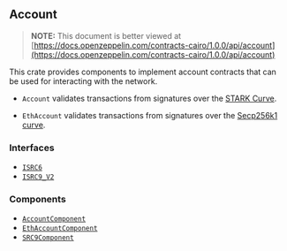 ## Account

> **NOTE:** This document is better viewed at [https://docs.openzeppelin.com/contracts-cairo/1.0.0/api/account](https://docs.openzeppelin.com/contracts-cairo/1.0.0/api/account)

This crate provides components to implement account contracts that can be used for interacting with the network.

- `Account` validates transactions from signatures over the
[STARK Curve](https://docs.starknet.io/architecture-and-concepts/cryptography/stark-curve/).

- `EthAccount` validates transactions from signatures over the
[Secp256k1 curve](https://en.bitcoin.it/wiki/Secp256k1).

### Interfaces

- [`ISRC6`](https://docs.openzeppelin.com/contracts-cairo/1.0.0/api/account#ISRC6)
- [`ISRC9_V2`](https://docs.openzeppelin.com/contracts-cairo/1.0.0/api/account#ISRC9_V2)

### Components

- [`AccountComponent`](https://docs.openzeppelin.com/contracts-cairo/1.0.0/api/account#AccountComponent)
- [`EthAccountComponent`](https://docs.openzeppelin.com/contracts-cairo/1.0.0/api/account#EthAccountComponent)
- [`SRC9Component`](https://docs.openzeppelin.com/contracts-cairo/1.0.0/api/account#SRC9Component)
